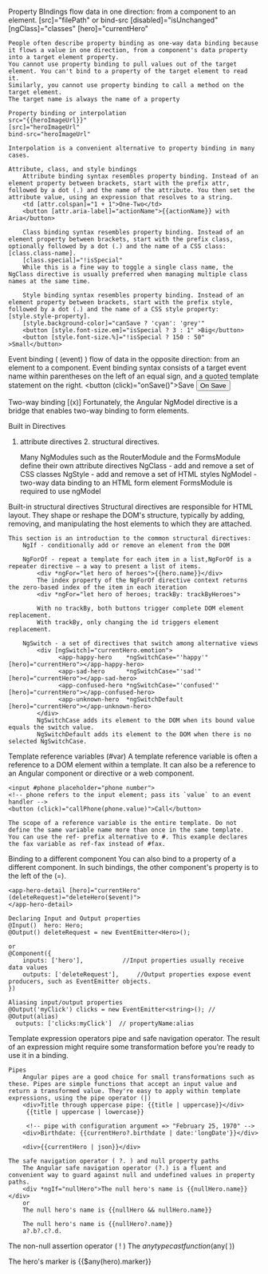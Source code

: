 Property BIndings		flow data in one direction: from a component to an element.
	[src]="filePath"		or bind-src
	[disabled]="isUnchanged"
	[ngClass]="classes"
	[hero]="currentHero"
	
	People often describe property binding as one-way data binding because it flows a value in one direction, from a component's data property into a target element property.
	You cannot use property binding to pull values out of the target element. You can't bind to a property of the target element to read it.
	Similarly, you cannot use property binding to call a method on the target element.
	The target name is always the name of a property
	
	Property binding or interpolation
	src="{{heroImageUrl}}"
	[src]="heroImageUrl"
	bind-src="heroImageUrl"
	
	Interpolation is a convenient alternative to property binding in many cases.
			
	Attribute, class, and style bindings
		Attribute binding syntax resembles property binding. Instead of an element property between brackets, start with the prefix attr, followed by a dot (.) and the name of the attribute. You then set the attribute value, using an expression that resolves to a string.
		<td [attr.colspan]="1 + 1">One-Two</td>
		<button [attr.aria-label]="actionName">{{actionName}} with Aria</button>
		
		Class binding syntax resembles property binding. Instead of an element property between brackets, start with the prefix class, optionally followed by a dot (.) and the name of a CSS class: [class.class-name].
		[class.special]="!isSpecial"
		While this is a fine way to toggle a single class name, the NgClass directive is usually preferred when managing multiple class names at the same time.
		
		Style binding syntax resembles property binding. Instead of an element property between brackets, start with the prefix style, followed by a dot (.) and the name of a CSS style property: [style.style-property].
		[style.background-color]="canSave ? 'cyan': 'grey'" 
		<button [style.font-size.em]="isSpecial ? 3 : 1" >Big</button>
		<button [style.font-size.%]="!isSpecial ? 150 : 50" >Small</button>
	
Event binding ( (event) )
	flow of data in the opposite direction: from an element to a component.
	Event binding syntax consists of a target event name within parentheses on the left of an equal sign, and a quoted template statement on the right.
	<button (click)="onSave()">Save</button>
	<button on-click="onSave()">On Save</button>
	
Two-way binding [(x)]
	Fortunately, the Angular NgModel directive is a bridge that enables two-way binding to form elements.
	
Built in Directives
1. attribute directives 			2. structural directives.

	Many NgModules such as the RouterModule and the FormsModule define their own attribute directives
	NgClass - add and remove a set of CSS classes
	NgStyle - add and remove a set of HTML styles
	NgModel - two-way data binding to an HTML form element				FormsModule is required to use ngModel
	
Built-in structural directives
	Structural directives are responsible for HTML layout. They shape or reshape the DOM's structure, typically by adding, removing, and manipulating the host elements to which they are attached.
	
	This section is an introduction to the common structural directives:
		NgIf - conditionally add or remove an element from the DOM

		NgForOf - repeat a template for each item in a list,NgForOf is a repeater directive — a way to present a list of items.
			<div *ngFor="let hero of heroes">{{hero.name}}</div>
			The index property of the NgForOf directive context returns the zero-based index of the item in each iteration
			<div *ngFor="let hero of heroes; trackBy: trackByHeroes">

			With no trackBy, both buttons trigger complete DOM element replacement.
			With trackBy, only changing the id triggers element replacement.
			
		NgSwitch - a set of directives that switch among alternative views
			<div [ngSwitch]="currentHero.emotion">
				  <app-happy-hero    *ngSwitchCase="'happy'"    [hero]="currentHero"></app-happy-hero>
				  <app-sad-hero      *ngSwitchCase="'sad'"      [hero]="currentHero"></app-sad-hero>
				  <app-confused-hero *ngSwitchCase="'confused'" [hero]="currentHero"></app-confused-hero>
				  <app-unknown-hero  *ngSwitchDefault           [hero]="currentHero"></app-unknown-hero>
			</div>
			NgSwitchCase adds its element to the DOM when its bound value equals the switch value.
			NgSwitchDefault adds its element to the DOM when there is no selected NgSwitchCase.
			
Template reference variables (#var)
	A template reference variable is often a reference to a DOM element within a template. It can also be a reference to an Angular component or directive or a web component.
	
	<input #phone placeholder="phone number">
	<!-- phone refers to the input element; pass its `value` to an event handler -->
	<button (click)="callPhone(phone.value)">Call</button>
	
	The scope of a reference variable is the entire template. Do not define the same variable name more than once in the same template. 
	You can use the ref- prefix alternative to #. This example declares the fax variable as ref-fax instead of #fax.
	
	
	
Binding to a different component
	You can also bind to a property of a different component. In such bindings, the other component's property is to the left of the (=).
	
	<app-hero-detail [hero]="currentHero" (deleteRequest)="deleteHero($event)">
	</app-hero-detail>
	
	Declaring Input and Output properties
	@Input()  hero: Hero;
	@Output() deleteRequest = new EventEmitter<Hero>();
	
	or 
	@Component({
		inputs: ['hero'],			//Input properties usually receive data values
		outputs: ['deleteRequest'],		//Output properties expose event producers, such as EventEmitter objects.
	})
	
	Aliasing input/output properties
	@Output('myClick') clicks = new EventEmitter<string>(); //  @Output(alias)
	  outputs: ['clicks:myClick']  // propertyName:alias
	  

Template expression operators
	pipe and safe navigation operator.
	The result of an expression might require some transformation before you're ready to use it in a binding. 
	
	Pipes
		Angular pipes are a good choice for small transformations such as these. Pipes are simple functions that accept an input value and return a transformed value. They're easy to apply within template expressions, using the pipe operator (|)
		<div>Title through uppercase pipe: {{title | uppercase}}</div>
		 {{title | uppercase | lowercase}}
		 
		 <!-- pipe with configuration argument => "February 25, 1970" -->
		<div>Birthdate: {{currentHero?.birthdate | date:'longDate'}}</div>
		
		<div>{{currentHero | json}}</div>
	
	The safe navigation operator ( ?. ) and null property paths
		The Angular safe navigation operator (?.) is a fluent and convenient way to guard against null and undefined values in property paths. 
		<div *ngIf="nullHero">The null hero's name is {{nullHero.name}}</div>
		or
		The null hero's name is {{nullHero && nullHero.name}}
	
		The null hero's name is {{nullHero?.name}}
		a?.b?.c?.d.
	
The non-null assertion operator ( ! )
The $any type cast function ($any( <expression> ))
	<div>
		The hero's marker is {{$any(hero).marker}}
	</div>
